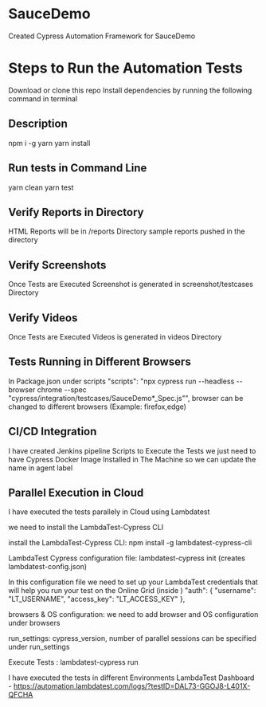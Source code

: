 # SauceDemo
Created Cypress Automation Framework for SauceDemo 

# Steps to Run the Automation Tests
Download or clone this repo
Install dependencies by running the following command in terminal

## Description
npm i -g yarn
yarn install

## Run tests in Command Line
yarn clean
yarn test

## Verify Reports in Directory
HTML Reports will be in /reports Directory
sample reports pushed in the directory

## Verify Screenshots
Once Tests are Executed Screenshot is generated in screenshot/testcases Directory

## Verify Videos
Once Tests are Executed Videos is generated in videos  Directory

## Tests Running in Different Browsers
In Package.json under scripts
"scripts": "npx cypress run --headless  --browser chrome --spec \"cypress/integration/testcases/SauceDemo*_Spec.js\"",
browser  can be changed to different browsers (Example: firefox,edge)

## CI/CD Integration
I have created Jenkins pipeline Scripts to Execute the Tests
we just need to have Cypress Docker Image Installed in The Machine so we can update the name in agent label

## Parallel Execution in Cloud
I have executed the tests parallely in Cloud using Lambdatest

we need to install the LambdaTest-Cypress CLI

install the LambdaTest-Cypress CLI: npm install -g lambdatest-cypress-cli

LambdaTest Cypress configuration file: lambdatest-cypress init  (creates lambdatest-config.json)

 In this configuration file we need to set up your LambdaTest credentials that will help you run your test on the Online Grid (inside )
"auth": {
    "username": "LT_USERNAME",
    "access_key": "LT_ACCESS_KEY"
    },

 browsers & OS configuration: we need to add browser and OS configuration under browsers 

 run_settings: cypress_version, number of parallel sessions can be specified under run_settings

 Execute Tests : lambdatest-cypress run

I have executed the tests in different Environments
LambdaTest Dashboard - https://automation.lambdatest.com/logs/?testID=DAL73-GGOJ8-L401X-QFCHA
